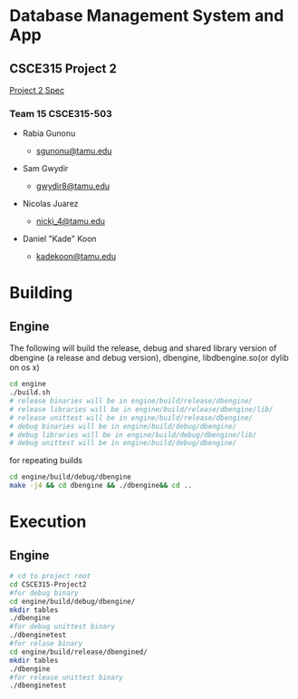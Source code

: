 # Database Management System and App
## CSCE315 Project 2

[Project 2 Spec](http://faculty.cse.tamu.edu/ritchey/courses/csce315/spring15/homework/project2.html)

### Team 15 CSCE315-503
* Rabia Gunonu
  * sgunonu@tamu.edu

* Sam Gwydir
  * gwydir8@tamu.edu

* Nicolas Juarez
  * nickj_4@tamu.edu

* Daniel "Kade" Koon
  * kadekoon@tamu.edu

# Building
## Engine
The following will build the release, debug and shared library version of dbengine (a release and debug version),
dbengine, libdbengine.so(or dylib on os x)
```bash
cd engine
./build.sh
# release binaries will be in engine/build/release/dbengine/
# release libraries will be in engine/build/release/dbengine/lib/
# release unittest will be in engine/build/release/dbengine/
# debug binaries will be in engine/build/debug/dbengine/
# debug libraries will be in engine/build/debug/dbengine/lib/
# debug unittest will be in engine/build/debug/dbengine/
```

for repeating builds
```bash
cd engine/build/debug/dbengine
make -j4 && cd dbengine && ./dbengine&& cd ..
```

# Execution
## Engine
```bash
# cd to project root
cd CSCE315-Project2
#for debug binary
cd engine/build/debug/dbengine/
mkdir tables
./dbengine
#for debug unittest binary
./dbenginetest
#for relase binary
cd engine/build/release/dbengined/
mkdir tables
./dbengine
#for release unittest binary
./dbenginetest
```

